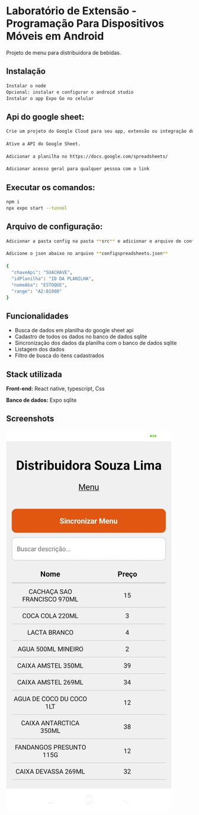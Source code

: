 
# Laboratório de Extensão - Programação Para Dispositivos Móveis em Android

Projeto de menu para distribuidora de bebidas.

## Instalação

```bash
Instalar o node
Opcional: instalar e configurar o android studio
Instalar o app Expo Go no celular
```
## Api do google sheet:

```bash
Crie um projeto do Google Cloud para seu app, extensão ou integração do Google Workspace.

Ative a API do Google Sheet.

Adicionar a planilha no https://docs.google.com/spreadsheets/

Adicionar acesso geral para qualquer pessoa com o link
```

## Executar os comandos:

```bash
npm i
npx expo start --tunnel
```

## Arquivo de configuração:

```bash
Adicionar a pasta config na pasta **src** e adicionar o arquivo de configuração **configspreadsheets.json**

Adicione o json abaixo no arquivo **configspreadsheets.json**

{
  "chaveApi": "SUACHAVE",
  "idPlanilha": "ID DA PLANILHA",
  "nomeAba": "ESTOQUE",
  "range": "A2:B1000"
}


```
    
## Funcionalidades

- Busca de dados em planilha do google sheet api
- Cadastro de todos os dados no banco de dados sqlite 
- Sincronização dos dados da planilha com o banco de dados sqlite 
- Listagem dos dados 
- Filtro de busca do itens cadastrados 

## Stack utilizada

**Front-end:** React native, typescript, Css

**Banco de dados:** Expo sqlite


## Screenshots

![App Screenshot](https://github.com/alex-silveira/mdb/blob/main/screenshots/menudistribuidoradebebidas.jpg?raw=true)

